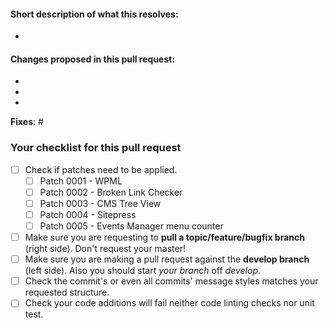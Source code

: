 #### Short description of what this resolves:
-

#### Changes proposed in this pull request:

-
-
-

**Fixes**: #



### Your checklist for this pull request
- [ ] Check if patches need to be applied.
  - [ ] Patch 0001 - WPML
  - [ ] Patch 0002 - Broken Link Checker
  - [ ] Patch 0003 - CMS Tree View
  - [ ] Patch 0004 - Sitepress
  - [ ] Patch 0005 - Events Manager menu counter
- [ ] Make sure you are requesting to **pull a topic/feature/bugfix branch** (right side). Don't request your master!
- [ ] Make sure you are making a pull request against the **develop branch** (left side). Also you should start *your branch* off *develop*.
- [ ] Check the commit's or even all commits' message styles matches your requested structure.
- [ ] Check your code additions will fail neither code linting checks nor unit test.
